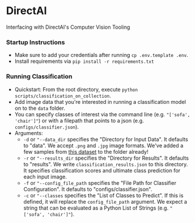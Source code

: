 # DirectAI
Interfacing with DirectAI's Computer Vision Tooling

### Startup Instructions
- Make sure to add your credentials after running `cp .env.template .env`.
- Install requirements via `pip install -r requirements.txt`

### Running Classification
- Quickstart: From the root directory, execute `python scripts/classification_on_collection`.
- Add image data that you're interested in running a classification model on to the `data` folder. 
- You can specify classes of interest via the command line (e.g. `"['sofa', 'chair']"`) or with a filepath that points to a json (e.g. `configs/classifier.json`). 
- Arguments:
    - `-d` or `"--data_dir` specifies the "Directory for Input Data". It defaults to "data". We accept `.png` and `.jpg` image formats. We've added a few samples from [this dataset](https://universe.roboflow.com/roboflow-100/furniture-ngpea) to the folder already! 
    - `-r` or `"--results_dir` specifies the "Directory for Results". It defaults to "results". We write `classification_results.json` to this directory. It specifies classification scores and ultimate class prediction for each input image.
    - `-f` or `"--config_file_path` specifies the "File Path for Classifier Configuration". It defaults to "configs/classifier.json".
    - `-c` or `"--classes` specifies the "List of Classes to Predict". If this is defined, it will replace the `config_file_path` argument. We expect a string that can be evaluated as a Python List of Strings (e.g. `"['sofa', 'chair']"`).
